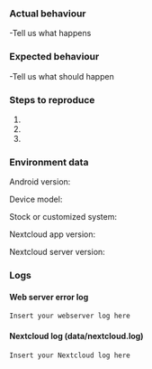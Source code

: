 ### Actual behaviour
-Tell us what happens

### Expected behaviour
-Tell us what should happen
 
### Steps to reproduce
1. 
2. 
3. 


### Environment data
Android version:

Device model: 

Stock or customized system:

Nextcloud app version:

Nextcloud server version:

### Logs
#### Web server error log
```
Insert your webserver log here
```

#### Nextcloud log (data/nextcloud.log)
```
Insert your Nextcloud log here
```
